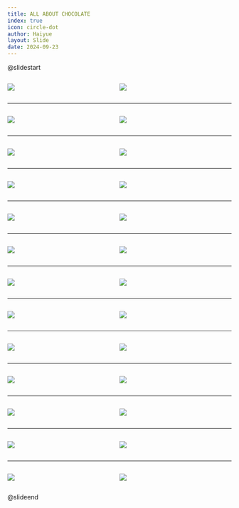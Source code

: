 ```yaml
---
title: ALL ABOUT CHOCOLATE
index: true
icon: circle-dot
author: Haiyue
layout: Slide
date: 2024-09-23
---
```

 
@slidestart

<div style="display:flex">
<div style="flex:1">

![](https://raw.githubusercontent.com/yclord/reading/refs/heads/master/english/Level-R/ALL%20ABOUT%20CHOCOLATE/001.webp)
</div>
<div style="flex:1">

![](https://raw.githubusercontent.com/yclord/reading/refs/heads/master/english/Level-R/ALL%20ABOUT%20CHOCOLATE/002.webp)
</div>
</div>

---

<div style="display:flex">
<div style="flex:1">

![](https://raw.githubusercontent.com/yclord/reading/refs/heads/master/english/Level-R/ALL%20ABOUT%20CHOCOLATE/003.webp)
</div>
<div style="flex:1">

![](https://raw.githubusercontent.com/yclord/reading/refs/heads/master/english/Level-R/ALL%20ABOUT%20CHOCOLATE/004.webp)
</div>
</div>

---

<div style="display:flex">
<div style="flex:1">

![](https://raw.githubusercontent.com/yclord/reading/refs/heads/master/english/Level-R/ALL%20ABOUT%20CHOCOLATE/005.webp)
</div>
<div style="flex:1">

![](https://raw.githubusercontent.com/yclord/reading/refs/heads/master/english/Level-R/ALL%20ABOUT%20CHOCOLATE/006.webp)
</div>
</div>

---

<div style="display:flex">
<div style="flex:1">

![](https://raw.githubusercontent.com/yclord/reading/refs/heads/master/english/Level-R/ALL%20ABOUT%20CHOCOLATE/007.webp)
</div>
<div style="flex:1">

![](https://raw.githubusercontent.com/yclord/reading/refs/heads/master/english/Level-R/ALL%20ABOUT%20CHOCOLATE/008.webp)
</div>
</div>

---

<div style="display:flex">
<div style="flex:1">

![](https://raw.githubusercontent.com/yclord/reading/refs/heads/master/english/Level-R/ALL%20ABOUT%20CHOCOLATE/009.webp)
</div>
<div style="flex:1">

![](https://raw.githubusercontent.com/yclord/reading/refs/heads/master/english/Level-R/ALL%20ABOUT%20CHOCOLATE/010.webp)
</div>
</div>

---

<div style="display:flex">
<div style="flex:1">

![](https://raw.githubusercontent.com/yclord/reading/refs/heads/master/english/Level-R/ALL%20ABOUT%20CHOCOLATE/011.webp)
</div>
<div style="flex:1">

![](https://raw.githubusercontent.com/yclord/reading/refs/heads/master/english/Level-R/ALL%20ABOUT%20CHOCOLATE/012.webp)
</div>
</div>

---

<div style="display:flex">
<div style="flex:1">

![](https://raw.githubusercontent.com/yclord/reading/refs/heads/master/english/Level-R/ALL%20ABOUT%20CHOCOLATE/013.webp)
</div>
<div style="flex:1">

![](https://raw.githubusercontent.com/yclord/reading/refs/heads/master/english/Level-R/ALL%20ABOUT%20CHOCOLATE/014.webp)
</div>
</div>

---

<div style="display:flex">
<div style="flex:1">

![](https://raw.githubusercontent.com/yclord/reading/refs/heads/master/english/Level-R/ALL%20ABOUT%20CHOCOLATE/015.webp)
</div>
<div style="flex:1">

![](https://raw.githubusercontent.com/yclord/reading/refs/heads/master/english/Level-R/ALL%20ABOUT%20CHOCOLATE/016.webp)
</div>
</div>

---

<div style="display:flex">
<div style="flex:1">

![](https://raw.githubusercontent.com/yclord/reading/refs/heads/master/english/Level-R/ALL%20ABOUT%20CHOCOLATE/017.webp)
</div>
<div style="flex:1">

![](https://raw.githubusercontent.com/yclord/reading/refs/heads/master/english/Level-R/ALL%20ABOUT%20CHOCOLATE/018.webp)
</div>
</div>

---

<div style="display:flex">
<div style="flex:1">

![](https://raw.githubusercontent.com/yclord/reading/refs/heads/master/english/Level-R/ALL%20ABOUT%20CHOCOLATE/019.webp)
</div>
<div style="flex:1">

![](https://raw.githubusercontent.com/yclord/reading/refs/heads/master/english/Level-R/ALL%20ABOUT%20CHOCOLATE/020.webp)
</div>
</div>

---

<div style="display:flex">
<div style="flex:1">

![](https://raw.githubusercontent.com/yclord/reading/refs/heads/master/english/Level-R/ALL%20ABOUT%20CHOCOLATE/021.webp)
</div>
<div style="flex:1">

![](https://raw.githubusercontent.com/yclord/reading/refs/heads/master/english/Level-R/ALL%20ABOUT%20CHOCOLATE/022.webp)
</div>
</div>

---

<div style="display:flex">
<div style="flex:1">

![](https://raw.githubusercontent.com/yclord/reading/refs/heads/master/english/Level-R/ALL%20ABOUT%20CHOCOLATE/023.webp)
</div>
<div style="flex:1">

![](https://raw.githubusercontent.com/yclord/reading/refs/heads/master/english/Level-R/ALL%20ABOUT%20CHOCOLATE/024.webp)
</div>
</div>

---

<div style="display:flex">
<div style="flex:1">

![](https://raw.githubusercontent.com/yclord/reading/refs/heads/master/english/Level-R/ALL%20ABOUT%20CHOCOLATE/025.webp)
</div>
<div style="flex:1">

![](https://raw.githubusercontent.com/yclord/reading/refs/heads/master/english/Level-R/ALL%20ABOUT%20CHOCOLATE/026.webp)
</div>
</div>

@slideend